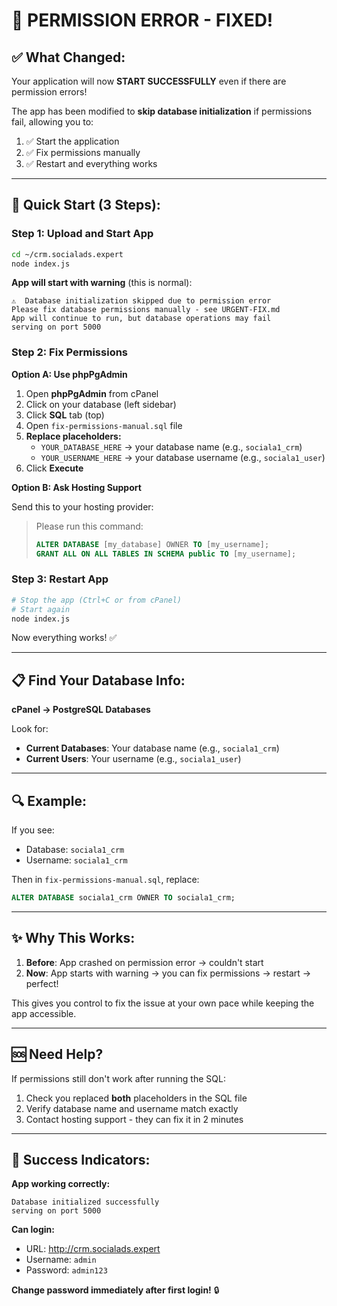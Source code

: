 # 🎯 PERMISSION ERROR - FIXED!

## ✅ What Changed:

Your application will now **START SUCCESSFULLY** even if there are permission errors!

The app has been modified to **skip database initialization** if permissions fail, allowing you to:
1. ✅ Start the application
2. ✅ Fix permissions manually 
3. ✅ Restart and everything works

---

## 🚀 Quick Start (3 Steps):

### Step 1: Upload and Start App
```bash
cd ~/crm.socialads.expert
node index.js
```

**App will start with warning** (this is normal):
```
⚠️  Database initialization skipped due to permission error
Please fix database permissions manually - see URGENT-FIX.md
App will continue to run, but database operations may fail
serving on port 5000
```

### Step 2: Fix Permissions

**Option A: Use phpPgAdmin**

1. Open **phpPgAdmin** from cPanel
2. Click on your database (left sidebar)
3. Click **SQL** tab (top)
4. Open `fix-permissions-manual.sql` file
5. **Replace placeholders:**
   - `YOUR_DATABASE_HERE` → your database name (e.g., `sociala1_crm`)
   - `YOUR_USERNAME_HERE` → your database username (e.g., `sociala1_user`)
6. Click **Execute**

**Option B: Ask Hosting Support**

Send this to your hosting provider:

> Please run this command:
> ```sql
> ALTER DATABASE [my_database] OWNER TO [my_username];
> GRANT ALL ON ALL TABLES IN SCHEMA public TO [my_username];
> ```

### Step 3: Restart App
```bash
# Stop the app (Ctrl+C or from cPanel)
# Start again
node index.js
```

Now everything works! ✅

---

## 📋 Find Your Database Info:

**cPanel → PostgreSQL Databases**

Look for:
- **Current Databases**: Your database name (e.g., `sociala1_crm`)
- **Current Users**: Your username (e.g., `sociala1_user`)

---

## 🔍 Example:

If you see:
- Database: `sociala1_crm`
- Username: `sociala1_crm`

Then in `fix-permissions-manual.sql`, replace:
```sql
ALTER DATABASE sociala1_crm OWNER TO sociala1_crm;
```

---

## ✨ Why This Works:

1. **Before**: App crashed on permission error → couldn't start
2. **Now**: App starts with warning → you can fix permissions → restart → perfect!

This gives you control to fix the issue at your own pace while keeping the app accessible.

---

## 🆘 Need Help?

If permissions still don't work after running the SQL:

1. Check you replaced **both** placeholders in the SQL file
2. Verify database name and username match exactly
3. Contact hosting support - they can fix it in 2 minutes

---

## 🎉 Success Indicators:

**App working correctly:**
```
Database initialized successfully
serving on port 5000
```

**Can login:**
- URL: http://crm.socialads.expert
- Username: `admin`
- Password: `admin123`

**Change password immediately after first login!** 🔒
